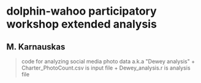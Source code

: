 # dolphin-wahoo participatory workshop extended analysis
## M. Karnauskas

> code for analyzing social media photo data a.k.a "Dewey analysis"
    + Charter_PhotoCount.csv is input file
    + Dewey_analysis.r is analysis file

